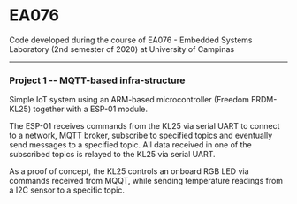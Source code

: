 # EA076
Code developed during the course of EA076 - Embedded Systems Laboratory (2nd semester of 2020) at University of Campinas

---

### Project 1 -- MQTT-based infra-structure
Simple IoT system using an ARM-based microcontroller (Freedom FRDM-KL25) together with a ESP-01 module. 

The ESP-01 receives commands from the KL25 via serial UART to connect to a network, MQTT broker, subscribe to specified topics and eventually send messages to a specified topic.
All data received in one of the subscribed topics is relayed to the KL25 via serial UART.

As a proof of concept, the KL25 controls an onboard RGB LED via commands received from MQQT, while sending temperature readings from a I2C sensor to a specific topic.
